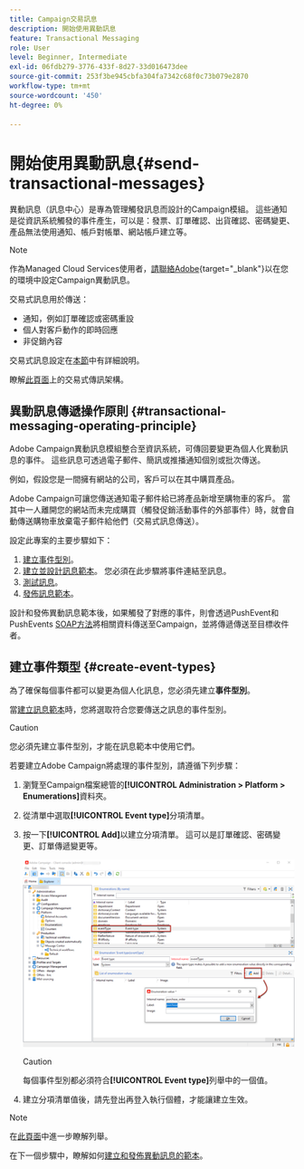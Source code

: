 ```yaml
---
title: Campaign交易訊息
description: 開始使用異動訊息
feature: Transactional Messaging
role: User
level: Beginner, Intermediate
exl-id: 06fdb279-3776-433f-8d27-33d016473dee
source-git-commit: 253f3be945cbfa304fa7342c68f0c73b079e2870
workflow-type: tm+mt
source-wordcount: '450'
ht-degree: 0%

---
```


# 開始使用異動訊息{#send-transactional-messages}

異動訊息（訊息中心）是專為管理觸發訊息而設計的Campaign模組。 這些通知是從資訊系統觸發的事件產生，可以是：發票、訂單確認、出貨確認、密碼變更、產品無法使用通知、帳戶對帳單、網站帳戶建立等。

>[!NOTE]
>
>作為Managed Cloud Services使用者，[請聯絡Adobe](../start/campaign-faq.md#support){target="_blank"}以在您的環境中設定Campaign異動訊息。

交易式訊息用於傳送：

* 通知，例如訂單確認或密碼重設
* 個人對客戶動作的即時回應
* 非促銷內容

交易式訊息設定在[本節](../config/transactional-msg-settings.md)中有詳細說明。

瞭解[此頁面](../architecture/architecture.md#transac-msg-archi)上的交易式傳訊架構。

## 異動訊息傳遞操作原則 {#transactional-messaging-operating-principle}

Adobe Campaign異動訊息模組整合至資訊系統，可傳回要變更為個人化異動訊息的事件。 這些訊息可透過電子郵件、簡訊或推播通知個別或批次傳送。

例如，假設您是一間擁有網站的公司，客戶可以在其中購買產品。

Adobe Campaign可讓您傳送通知電子郵件給已將產品新增至購物車的客戶。 當其中一人離開您的網站而未完成購買（觸發促銷活動事件的外部事件）時，就會自動傳送購物車放棄電子郵件給他們（交易式訊息傳送）。

設定此專案的主要步驟如下：

1. [建立事件型別](#create-event-types)。
1. [建立並設計訊息範本](transactional-template.md#create-message-template)。 您必須在此步驟將事件連結至訊息。
1. [測試訊息](transactional-template.md#test-message-template)。
1. [發佈訊息範本](transactional-template.md#publish-message-template)。

設計和發佈異動訊息範本後，如果觸發了對應的事件，則會透過PushEvent和PushEvents [SOAP方法](../send/event-description.md)將相關資料傳送至Campaign，並將傳遞傳送至目標收件者。

## 建立事件類型 {#create-event-types}

為了確保每個事件都可以變更為個人化訊息，您必須先建立&#x200B;**事件型別**。

當[建立訊息範本](#create-message-template)時，您將選取符合您要傳送之訊息的事件型別。

>[!CAUTION]
>
>您必須先建立事件型別，才能在訊息範本中使用它們。

若要建立Adobe Campaign將處理的事件型別，請遵循下列步驟：

1. 瀏覽至Campaign檔案總管的&#x200B;**[!UICONTROL Administration > Platform > Enumerations]**&#x200B;資料夾。
1. 從清單中選取&#x200B;**[!UICONTROL Event type]**&#x200B;分項清單。
1. 按一下&#x200B;**[!UICONTROL Add]**&#x200B;以建立分項清單。 這可以是訂單確認、密碼變更、訂單傳遞變更等。

   ![](assets/messagecenter_eventtype_enum_001.png)

   >[!CAUTION]
   >
   >每個事件型別都必須符合&#x200B;**[!UICONTROL Event type]**&#x200B;列舉中的一個值。

1. 建立分項清單值後，請先登出再登入執行個體，才能讓建立生效。

>[!NOTE]
>
>在[此頁面](../../v8/config/ui-settings.md#enumerations)中進一步瞭解列舉。

在下一個步驟中，瞭解如何[建立和發佈異動訊息的範本](transactional-template.md)。
